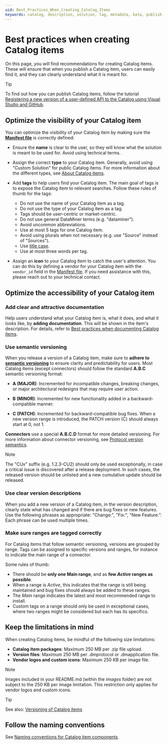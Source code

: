 ```yaml
---
uid: Best_Practices_When_Creating_Catalog_Items
keywords: catalog, description, solution, tag, metadata, kata, publish, upload, topic
---
```


# Best practices when creating Catalog items

On this page, you will find recommendations for creating Catalog items. These will ensure that when you publish a Catalog item, users can easily find it, and they can clearly understand what it is meant for.

> [!TIP]
> To find out how you can publish Catalog items, follow the tutorial [Registering a new version of a user-defined API to the Catalog using Visual Studio and GitHub](xref:CICD_Tutorial_For_Other_Items_User_Defined_API_VisualStudio_And_GitHub).

## Optimize the visibility of your Catalog item

You can optimize the visibility of your Catalog item by making sure the [**Manifest file**](xref:Register_Catalog_Item#manifest-file) is correctly defined:

- Ensure the **name** is clear to the user, so they will know what the solution is meant to be used for. Avoid using technical terms.

- Assign the correct **type** to your Catalog item. Generally, avoid using "Custom Solution" for public Catalog items. For more information about the different types, see [About Catalog items](xref:About_the_Catalog_app#about-catalog-items).

- Add **tags** to help users find your Catalog item. The main goal of tags is to expose the Catalog item to relevant searches. Follow these rules of thumb for the tags:

  - Do not use the name of your Catalog item as a tag.
  - Do not use the type of your Catalog item as a tag.
  - Tags should be user-centric or market-centric.
  - Do not use general DataMiner terms (e.g. "dataminer").
  - Avoid uncommon abbreviations.
  - Use at most 5 tags for one Catalog item.
  - Avoid using plurals when not necessary (e.g. use "Source" instead of "Sources").
  - Use [title case](xref:Title_case).
  - Use at most three words per tag.

- Assign an **icon** to your Catalog item to catch the user's attention. You can do this by defining a vendor for your Catalog item with the `vendor_id` field in the [Manifest file](xref:Register_Catalog_Item#manifest-file). If you need assistance with this, please reach out to your technical contact.

## Optimize the accessibility of your Catalog item

### Add clear and attractive documentation

Help users understand what your Catalog item is, what it does, and what it looks like, by **adding documentation**. This will be shown in the item's description. For details, refer to [Best practices when documenting Catalog items](xref:Best_Practices_When_Documenting_Catalog_Items).

### Use semantic versioning

When you release a version of a Catalog item, make sure to **adhere to [semantic versioning](https://semver.org/)** to ensure clarity and predictability for users. Most Catalog items (except connectors) should follow the standard **A.B.C** semantic versioning format:

- **A (MAJOR)**: Incremented for incompatible changes, breaking changes, or major architectural redesigns that may require user action.

- **B (MINOR)**: Incremented for new functionality added in a backward-compatible manner.

- **C (PATCH)**: Incremented for backward-compatible bug fixes. When a new version range is introduced, the PATCH version (C) should always start at 0, not 1.

**Connectors** use a special **A.B.C.D** format for more detailed versioning. For more information about connector versioning, see [Protocol version semantics](xref:ProtocolVersionSemantics).

> [!NOTE]
> The "CUx" suffix (e.g. 1.2.3-CU2) should only be used exceptionally, in case a critical issue is discovered after a release deployment. In such cases, the released version should be unlisted and a new cumulative update should be released.

### Use clear version descriptions

When you add a new version of a Catalog item, in the version description, clearly state what has changed and if there are bug fixes or new features. Use the following phrases as appropriate: "Change:", "Fix:", "New Feature:". Each phrase can be used multiple times.

### Make sure ranges are tagged correctly

For Catalog items that follow semantic versioning, versions are grouped by range. Tags can be assigned to specific versions and ranges, for instance to indicate the main range of a connector.

Some rules of thumb:

- There should be **only one Main range**, and as **few *Active* ranges as possible**.
- When a range is *Active*, this indicates that the range is still being maintained and bug fixes should always be added to these ranges.
- The *Main* range indicates the latest and most recommended range to install.
- Custom tags on a range should only be used in exceptional cases, where two ranges might be considered but each has its specifics.

## Keep the limitations in mind

When creating Catalog items, be mindful of the following size limitations:

- **Catalog item packages**: Maximum 250 MB per .zip file upload.
- **Version files**: Maximum 250 MB per .dmprotocol or .dmapplication file.
- **Vendor logos and custom icons**: Maximum 250 KB per image file.

> [!NOTE]
> Images included in your README.md (within the *images* folder) are not subject to the 250 KB per image limitation. This restriction only applies for vendor logos and custom icons.

> [!TIP]
> See also: [Versioning of Catalog items](xref:About_the_Catalog_app#versioning-of-catalog-items)

## Follow the naming conventions

See [Naming conventions for Catalog item components](xref:Naming_Conventions_For_Catalog_Item_Components).
